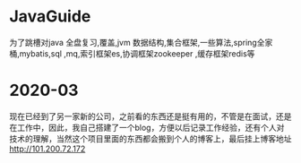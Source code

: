 # JavaGuide
为了跳槽对java 全盘复习,覆盖,jvm 数据结构,集合框架,一些算法,spring全家桶,mybatis,sql ,mq,索引框架es,协调框架zookeeper ,缓存框架redis等
# 2020-03
现在已经到了另一家新的公司，之前看的东西还是挺有用的，不管是在面试，还是在工作中，因此，我自己搭建了一个blog，方便以后记录工作经验，还有个人对技术的理解，当然这个项目里面的东西都会搬到个人的博客上，最后挂上博客地址
http://101.200.72.172
